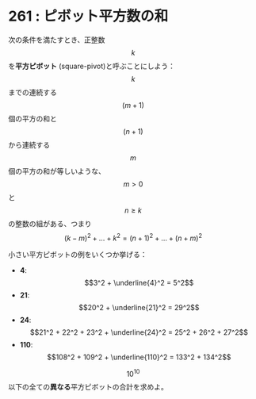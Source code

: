 # 261 : ピボット平方数の和

次の条件を満たすとき、正整数$$k$$を**平方ピボット** (square-pivot)と呼ぶことにしよう：\
$$k$$までの連続する$$(m+1)$$個の平方の和と$$(n+1)$$から連続する$$m$$個の平方の和が等しいような、$$m > 0$$と$$n ≥ k$$の整数の組がある、つまり\
$$(k-m)^2 + \dots + k^2 = (n+1)^2 + \dots + (n+m)^2$$

小さい平方ピボットの例をいくつか挙げる：

* **4**: $$3^2 + \underline{4}^2 = 5^2$$
* **21**: $$20^2 + \underline{21}^2 = 29^2$$
* **24**: $$21^2 + 22^2 + 23^2 + \underline{24}^2 = 25^2 + 26^2 + 27^2$$
* **110**: $$108^2 + 109^2 + \underline{110}^2 = 133^2 + 134^2$$

$$10^{10}$$以下の全ての**異なる**平方ピボットの合計を求めよ。
